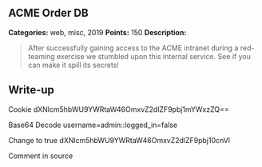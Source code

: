 ## ACME Order DB

**Categories:** web, misc, 2019
**Points:** 150
**Description:**

>  After successfully gaining access to the ACME intranet during a
>  red-teaming exercise we stumbled upon
>  this internal service.  See if you can make
>  it spill its secrets!
>  


## Write-up

Cookie
dXNlcm5hbWU9YWRtaW46OmxvZ2dlZF9pbj1mYWxzZQ==

Base64 Decode
username=admin::logged_in=false

Change to true
dXNlcm5hbWU9YWRtaW46OmxvZ2dlZF9pbj10cnVl

Comment in source
<!-- Get documents from ldap! -->
